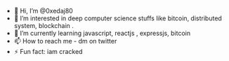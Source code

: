 - 👋 Hi, I’m @0xedaj80
- 👀 I’m interested in deep computer science stuffs like bitcoin, distributed system, blockchain .
- 🌱 I’m currently learning javascript, reactjs , expressjs, bitcoin
- 📫 How to reach me - dm on twitter
- ⚡ Fun fact: iam cracked 

<!---
0xedaj80/0xedaj80 is a ✨ special ✨ repository because its `README.md` (this file) appears on your GitHub profile.
You can click the Preview link to take a look at your changes.
--->
